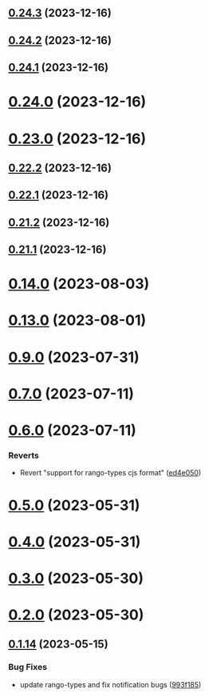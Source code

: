 ## [0.24.3](https://github.com/yeager-eren/rango-client/compare/provider-cosmostation@0.24.2...provider-cosmostation@0.24.3) (2023-12-16)



## [0.24.2](https://github.com/yeager-eren/rango-client/compare/provider-cosmostation@0.24.1...provider-cosmostation@0.24.2) (2023-12-16)



## [0.24.1](https://github.com/yeager-eren/rango-client/compare/provider-cosmostation@0.24.0...provider-cosmostation@0.24.1) (2023-12-16)



# [0.24.0](https://github.com/yeager-eren/rango-client/compare/provider-cosmostation@0.23.0...provider-cosmostation@0.24.0) (2023-12-16)



# [0.23.0](https://github.com/yeager-eren/rango-client/compare/provider-cosmostation@0.22.2...provider-cosmostation@0.23.0) (2023-12-16)



## [0.22.2](https://github.com/yeager-eren/rango-client/compare/provider-cosmostation@0.22.1...provider-cosmostation@0.22.2) (2023-12-16)



## [0.22.1](https://github.com/yeager-eren/rango-client/compare/provider-cosmostation@0.21.2...provider-cosmostation@0.22.1) (2023-12-16)



## [0.21.2](https://github.com/yeager-eren/rango-client/compare/provider-cosmostation@0.21.1-next.69...provider-cosmostation@0.21.2) (2023-12-16)



## [0.21.1](https://github.com/yeager-eren/rango-client/compare/provider-cosmostation@0.22.0...provider-cosmostation@0.21.1) (2023-12-16)



# [0.14.0](https://github.com/rango-exchange/rango-client/compare/provider-cosmostation@0.13.0...provider-cosmostation@0.14.0) (2023-08-03)



# [0.13.0](https://github.com/rango-exchange/rango-client/compare/provider-cosmostation@0.12.0...provider-cosmostation@0.13.0) (2023-08-01)



# [0.9.0](https://github.com/rango-exchange/rango-client/compare/provider-cosmostation@0.8.0...provider-cosmostation@0.9.0) (2023-07-31)



# [0.7.0](https://github.com/rango-exchange/rango-client/compare/provider-cosmostation@0.6.0...provider-cosmostation@0.7.0) (2023-07-11)



# [0.6.0](https://github.com/rango-exchange/rango-client/compare/provider-cosmostation@0.5.0...provider-cosmostation@0.6.0) (2023-07-11)


### Reverts

* Revert "support for rango-types cjs format" ([ed4e050](https://github.com/rango-exchange/rango-client/commit/ed4e050bfc0dcde7aeffa6b0d73b02080a5721eb))



# [0.5.0](https://github.com/rango-exchange/rango-client/compare/provider-cosmostation@0.4.0...provider-cosmostation@0.5.0) (2023-05-31)



# [0.4.0](https://github.com/rango-exchange/rango-client/compare/provider-cosmostation@0.3.0...provider-cosmostation@0.4.0) (2023-05-31)



# [0.3.0](https://github.com/rango-exchange/rango-client/compare/provider-cosmostation@0.2.0...provider-cosmostation@0.3.0) (2023-05-30)



# [0.2.0](https://github.com/rango-exchange/rango-client/compare/provider-cosmostation@0.1.15...provider-cosmostation@0.2.0) (2023-05-30)



## [0.1.14](https://github.com/rango-exchange/rango-client/compare/provider-cosmostation@0.1.13...provider-cosmostation@0.1.14) (2023-05-15)


### Bug Fixes

* update rango-types and fix notification bugs ([993f185](https://github.com/rango-exchange/rango-client/commit/993f185e0b8c5e5e15a2c65ba2d85d1f9c8daa90))



